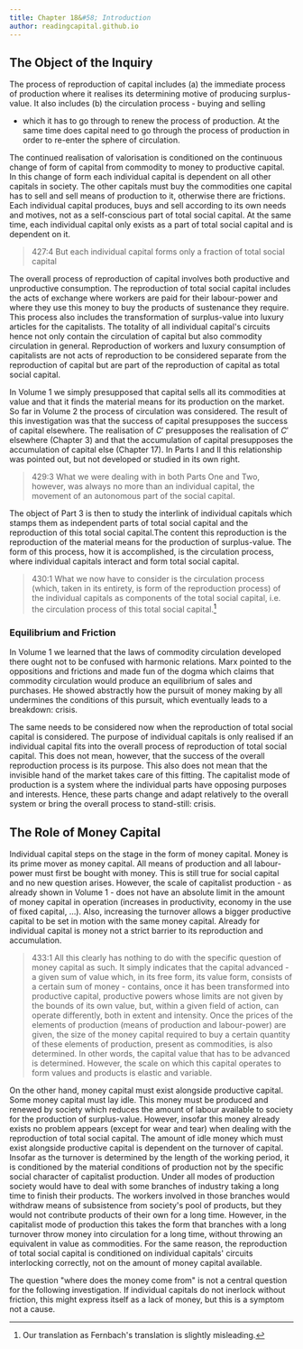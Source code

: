 ```yaml
---
title: Chapter 18&#58; Introduction
author: readingcapital.github.io
---
```


## The Object of the Inquiry ##

The process of reproduction of capital includes (a) the immediate process of
production where it realises its determining motive of producing surplus-value.
It also includes (b) the circulation process - buying and selling
- which it has to go through to renew the process of production. At the same
time does capital need to go through the process of production in order to
re-enter the sphere of circulation.

The continued realisation of valorisation is conditioned on the continuous
change of form of capital from commodity to money to productive capital. In this
change of form each individual capital is dependent on all other capitals in
society. The other capitals must buy the commodities one capital has to sell and
sell means of production to it, otherwise there are frictions. Each individual
capital produces, buys and sell according to its own needs and motives, not as a
self-conscious part of total social capital. At the same time, each individual
capital only exists as a part of total social capital and is dependent on it.

> 427:4 But each individual capital forms only a fraction of total social
> capital

The overall process of reproduction of capital involves both productive and
unproductive consumption. The reproduction of total social capital includes the
acts of exchange where workers are paid for their labour-power and where they
use this money to buy the products of sustenance they require. This process also
includes the transformation of surplus-value into luxury articles for the
capitalists. The totality of all individual capital's circuits hence not only
contain the circulation of capital but also commodity circulation in general.
Reproduction of workers and luxury consumption of capitalists are not acts of
reproduction to be considered separate from the reproduction of capital but are
part of the reproduction of capital as total social capital.

In Volume 1 we simply presupposed that capital sells all its commodities at
value and that it finds the material means for its production on the market. So
far in Volume 2 the process of circulation was considered. The result of this
investigation was that the success of capital presupposes the success of capital
elsewhere. The realisation of $C'$ presupposes the realisation of $C'$ elsewhere
(Chapter 3) and that the accumulation of capital presupposes the accumulation of
capital else (Chapter 17). In Parts I and II this relationship was pointed out,
but not developed or studied in its own right.

> 429:3 What we were dealing with in both Parts One and Two, however, was always
> no more than an individual capital, the movement of an autonomous part of the
> social capital.

The object of Part 3 is then to study the interlink of individual capitals which
stamps them as independent parts of total social capital and the reproduction of
this total social capital.The content this reproduction is the reproduction of
the material means for the production of surplus-value. The form of this
process, how it is accomplished, is the circulation process, where individual
capitals interact and form total social capital.

> 430:1 What we now have to consider is the circulation process (which, taken in
> its entirety, is form of the reproduction process) of the individual capitals
> as components of the total social capital, i.e. the circulation process of
> this total social capital.[^1]

### Equilibrium and Friction ###

In Volume 1 we learned that the laws of commodity circulation developed there
ought not to be confused with harmonic relations. Marx pointed to the
oppositions and frictions and made fun of the dogma which claims that commodity
circulation would produce an equilibrium of sales and purchases. He showed
abstractly how the pursuit of money making by all undermines the conditions of
this pursuit, which eventually leads to a breakdown: crisis.

The same needs to be considered now when the reproduction of total social
capital is considered. The purpose of individual capitals is only realised if an
individual capital fits into the overall process of reproduction of total social
capital. This does not mean, however, that the success of the overall
reproduction process is its purpose. This also does not mean that the invisible
hand of the market takes care of this fitting. The capitalist mode of production
is a system where the individual parts have opposing purposes and
interests. Hence, these parts change and adapt relatively to the overall system
or bring the overall process to stand-still: crisis.

## The Role of Money Capital ##

Individual capital steps on the stage in the form of money capital.  Money is
its prime mover as money capital. All means of production and all labour-power
must first be bought with money. This is still true for social capital and no
new question arises. However, the scale of capitalist production - as already
shown in Volume 1 - does not have an absolute limit in the amount of money
capital in operation (increases in productivity, economy in the use of fixed
capital, …). Also, increasing the turnover allows a bigger productive capital to
be set in motion with the same money capital. Already for individual capital is
money not a strict barrier to its reproduction and accumulation.

> 433:1 All this clearly has nothing to do with the specific question of money
> capital as such. It simply indicates that the capital advanced - a given sum
> of value which, in its free form, its value form, consists of a certain sum of
> money - contains, once it has been transformed into productive capital,
> productive powers whose limits are not given by the bounds of its own value,
> but, within a given field of action, can operate differently, both in extent
> and intensity. Once the prices of the elements of production (means of
> production and labour-power) are given, the size of the money capital required
> to buy a certain quantity of these elements of production, present as
> commodities, is also determined. In other words, the capital value that has to
> be advanced is determined. However, the scale on which this capital operates
> to form values and products is elastic and variable.

On the other hand, money capital must exist alongside productive capital. Some
money capital must lay idle. This money must be produced and renewed by society
which reduces the amount of labour available to society for the production of
surplus-value. However, insofar this money already exists no problem appears
(except for wear and tear) when dealing with the reproduction of total social
capital. The amount of idle money which must exist alongside productive capital
is dependent on the turnover of capital. Insofar as the turnover is determined
by the length of the working period, it is conditioned by the material
conditions of production not by the specific social character of capitalist
production. Under all modes of production society would have to deal with some
branches of industry taking a long time to finish their products. The workers
involved in those branches would withdraw means of subsistence from society's
pool of products, but they would not contribute products of their own for a long
time. However, in the capitalist mode of production this takes the form that
branches with a long turnover throw money into circulation for a long time,
without throwing an equivalent in value as commodities. For the same reason, the
reproduction of total social capital is conditioned on individual capitals'
circuits interlocking correctly, not on the amount of money capital available.

The question "where does the money come from" is not a central question for the
following investigation.  If individual capitals do not inerlock without
friction, this might express itself as a lack of money, but this is a symptom
not a cause.

[^1]: Our translation as Fernbach's translation is slightly misleading.
